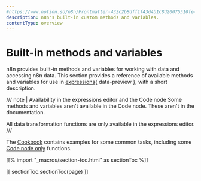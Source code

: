 ```yaml
---
#https://www.notion.so/n8n/Frontmatter-432c2b8dff1f43d4b1c8d20075510fe4
description: n8n's built-in custom methods and variables.
contentType: overview
---
```


# Built-in methods and variables

n8n provides built-in methods and variables for working with data and accessing n8n data. This section provides a reference of available methods and variables for use in [expressions](/glossary.md#expression-n8n){ data-preview }, with a short description. 

/// note | Availability in the expressions editor and the Code node
Some methods and variables aren't available in the Code node. These aren't in the documentation.

All data transformation functions are only available in the expressions editor.
///		


The [Cookbook](/code/index.md) contains examples for some common tasks, including some [Code node only](/code/cookbook/code-node/index.md) functions.

[[% import "_macros/section-toc.html" as sectionToc %]]

[[ sectionToc.sectionToc(page) ]]
